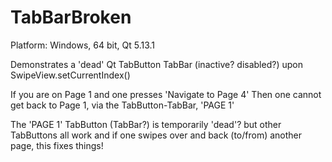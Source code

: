 # TabBarBroken
Platform: Windows, 64 bit, Qt 5.13.1

Demonstrates a 'dead' Qt TabButton TabBar (inactive? disabled?) upon SwipeView.setCurrentIndex()

If you are on Page 1 and one presses 'Navigate to Page 4'
Then one cannot get back to Page 1, via the TabButton-TabBar, 'PAGE 1'

The 'PAGE 1' TabButton (TabBar?) is temporarily 'dead'?
but other TabButtons all work and if one swipes over and back (to/from) another page, this fixes things!
